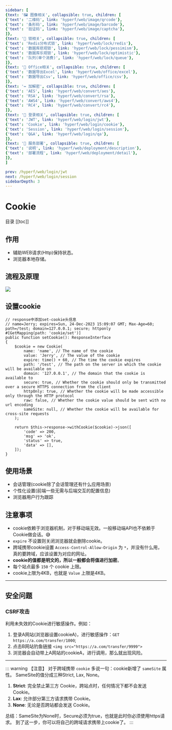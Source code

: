 ```yaml
---
sidebar: [
{text: '🖼 图像相关', collapsible: true, children: [
{'text': '二维码', link: 'hyperf/web/image/qrcode'},
{'text': '条形码', link: 'hyperf/web/image/barcode'},
{'text': '验证码', link: 'hyperf/web/image/captcha'},
]},
{text: '🔐 锁相关', collapsible: true, children: [
{'text': 'Redis分布式锁', link: 'hyperf/web/lock/redis'},
{'text': '数据库悲观锁', link: 'hyperf/web/lock/pessimism'},
{'text': '数据库乐观锁', link: 'hyperf/web/lock/optimistic'},
{'text': '队列(单个消费)', link: 'hyperf/web/lock/queue'},
]},
{text: '🏢 Office相关', collapsible: true, children: [
{'text': '数据导出Excel', link: 'hyperf/web/office/excel'},
{'text': '数据导出Csv', link: 'hyperf/web/office/csv'},
]},
{text: '↔️ 加解密', collapsible: true, children: [
{'text': 'AES', link: 'hyperf/web/convert/aes'},
{'text': 'RSA', link: 'hyperf/web/convert/rsa'},
{'text': 'AWS4', link: 'hyperf/web/convert/aws4'},
{'text': 'RC4', link: 'hyperf/web/convert/rc4'},
]},
{text: '🍪 登录相关', collapsible: true, children: [
{'text': 'JWT', link: 'hyperf/web/login/jwt'},
{'text': 'Cookie', link: 'hyperf/web/login/cookie'},
{'text': 'Session', link: 'hyperf/web/login/session'},
{'text': 'Q&A', link: 'hyperf/web/login/qa'},
]},
{text: '📀 服务部署', collapsible: true, children: [
{'text': '说明', link: 'hyperf/web/deployment/description'},
{'text': '部署流程', link: 'hyperf/web/deployment/detail'},
]},
]

prev: /hyperf/web/login/jwt
next: /hyperf/web/login/session
sidebarDepth: 3
---
```


# Cookie

目录
[[toc]]

## 作用

- 辅助WEB请求(Http)保持状态。
- 浏览器本地存储。

## 流程及原理

![](https://img.tzf-foryou.xyz/img/20231224230649.png)

## 设置cookie

```php:no-line-numbers
// response中添加set-cookie头信息
// name=Jerry; expires=Sun, 24-Dec-2023 15:09:07 GMT; Max-Age=60; path=/test; domain=127.0.0.1; secure; httponly
#[GetMapping(path: 'cookie/set')]
public function setCookie(): ResponseInterface
{
    $cookie = new Cookie(
        name: 'name', // The name of the cookie
        value: 'Jerry', // The value of the cookie
        expire: time() + 60, // The time the cookie expires
        path: '/test', // The path on the server in which the cookie will be available on
        domain: '127.0.0.1', // The domain that the cookie is available to
        secure: true, // Whether the cookie should only be transmitted over a secure HTTPS connection from the client
        httpOnly: true, // Whether the cookie will be made accessible only through the HTTP protocol
        raw: false, // Whether the cookie value should be sent with no url encoding
        sameSite: null, // Whether the cookie will be available for cross-site requests
    );

    return $this->response->withCookie($cookie)->json([
        'code' => 200,
        'msg' => 'ok',
        'status' => true,
        'data' => [],
    ]);
}
```

## 使用场景

- 会话管理(cookie除了会话管理还有什么应用场景)
- 个性化设置(前端一些无需与后端交互的配置信息)
- 浏览器用户行为跟踪

## 注意事项

- cookie依赖于浏览器机制，对于移动端无效。一般移动端API也不依赖于Cookie做会话。😅
- `expire` 不设置则关闭浏览器就会删除cookie。
- 跨域携带cookie设置 `Access-Control-Allow-Origin` 为 `*`，并没有什么用，真的要跨域，应该设置为对应的网址。
- **cookie的值都是明文的，所以一般都会将值进行加密**。
- 每个站点最多 `150` 个 cookie 上限。
- cookie上限为4KB，也就是 `Value` 上限是4KB。

---

## 安全问题

### CSRF攻击

利用未失效的Cookie进行敏感操作。例如：
1. 登录A网站(浏览器设置cookieA)，进行敏感操作：`GET https://a.com/transfer/1000`;
2. 点击B网站钓鱼链接 `<img src="https://a.com/transfer/9999">`
3. 浏览器会自动带上A网站的cookieA，进行调用，那么就出现风险。


---

::: warning 【注意】
对于跨域携带 `cookie` 多说一句：cookie新增了 `sameSite` 属性。
SameSite的值分成三种Strict, Lax, None。
1.  **Strict**: 完全禁止第三方 Cookie，跨站点时，任何情况下都不会发送 Cookie。
2.  **Lax**: 允许部分第三方请求携带 Cookie。
3.  **None**: 无论是否跨站都会发送 Cookie。

总结：SameSite为None时，Secure必须为true，也就是此时你必须使用https请求。 到了这一步，你可以将自己的跨域请求携带上cookie了。
:::
